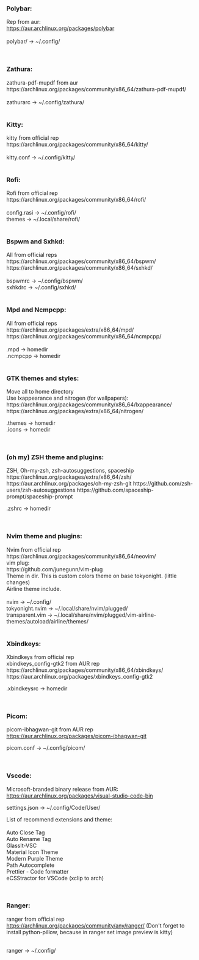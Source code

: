 <h3>Polybar:</h3>

Rep from aur: <br>
https://aur.archlinux.org/packages/polybar <br> <br>
polybar/ -> ~/.config/

<br>

<h3>Zathura:</h3>
zathura-pdf-mupdf from aur <br>
https://archlinux.org/packages/community/x86_64/zathura-pdf-mupdf/ <br> <br>
zathurarc -> ~/.config/zathura/

<br>
<br>

<h3>Kitty:</h3>
kitty from official rep <br>
https://archlinux.org/packages/community/x86_64/kitty/ <br> <br>
kitty.conf -> ~/.config/kitty/

<br>
<br>

<h3>Rofi:</h3>
Rofi from official rep <br>
https://archlinux.org/packages/community/x86_64/rofi/ <br> 
<br>
config.rasi -> ~/.config/rofi/<br>
themes -> ~/.local/share/rofi/

<br>

<br>

<h3>Bspwm and Sxhkd:</h3>
All from official reps <br>
https://archlinux.org/packages/community/x86_64/bspwm/ <br>
https://archlinux.org/packages/community/x86_64/sxhkd/ <br>
<br>
bspwmrc -> ~/.config/bspwm/<br>
sxhkdrc -> ~/.config/sxhkd/

<br>

<br>

<h3>Mpd and Ncmpcpp:</h3>
All from official reps <br>
https://archlinux.org/packages/extra/x86_64/mpd/ <br>
https://archlinux.org/packages/community/x86_64/ncmpcpp/ <br>
<br>
.mpd -> homedir<br>
.ncmpcpp -> homedir

<br>

<br>

<h3>GTK themes and styles:</h3>
Move all to home directory <br>
Use lxappearance and nitrogen (for wallpapers):
https://archlinux.org/packages/community/x86_64/lxappearance/
https://archlinux.org/packages/extra/x86_64/nitrogen/
<br>

.themes -> homedir<br>
.icons -> homedir

 <br>

<h3>(oh my) ZSH  theme and plugins:</h3>
ZSH, Oh-my-zsh, zsh-autosuggestions, spaceship<br>
https://archlinux.org/packages/extra/x86_64/zsh/
https://aur.archlinux.org/packages/oh-my-zsh-git
https://github.com/zsh-users/zsh-autosuggestions
https://github.com/spaceship-prompt/spaceship-prompt
<br>

.zshrc -> homedir

<br>

<h3>Nvim theme and plugins:</h3>
Nvim from official rep<br>
https://archlinux.org/packages/community/x86_64/neovim/<br>
vim plug:<br>
https://github.com/junegunn/vim-plug <br>
Theme in dir. This is custom colors theme on base tokyonight. (little changes)
<br>
Airline theme include.
<br>
<br>
nvim -> ~/.config/ <br>
tokyonight.nvim -> ~/.local/share/nvim/plugged/ <br>
transparent.vim -> ~/.local/share/nvim/plugged/vim-airline-themes/autoload/airline/themes/

<br>
<br>

<h3>Xbindkeys:</h3>
Xbindkeys from official rep<br>
xbindkeys_config-gtk2 from AUR rep<br>
https://archlinux.org/packages/community/x86_64/xbindkeys/<br>
https://aur.archlinux.org/packages/xbindkeys_config-gtk2
<br>

.xbindkeysrc -> homedir

<br>

<h3>Picom:</h3>

picom-ibhagwan-git from AUR rep<br>
https://aur.archlinux.org/packages/picom-ibhagwan-git
<br>

picom.conf -> ~/.config/picom/

<br>

<h3>Vscode:</h3>

Microsoft-branded binary release from AUR:<br>
https://aur.archlinux.org/packages/visual-studio-code-bin
<br>

settings.json -> ~/.config/Code/User/ <br>

List of recommend extensions and theme: <br> <br>
Auto Close Tag <br>
Auto Rename Tag <br>
GlassIt-VSC <br>
Material Icon Theme <br>
Modern Purple Theme <br>
Path Autocomplete <br>
Prettier - Code formatter <br>
eCSStractor for VSCode (xclip to arch) <br>

<br>

<h3>Ranger:</h3>

ranger from official rep<br>
https://archlinux.org/packages/community/any/ranger/
(Don't forget to install python-pillow, because in ranger set image preview is kitty) <br>
<br>

ranger -> ~/.config/
